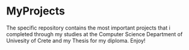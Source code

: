 # MyProjects

The specific repository contains the most important projects that i completed through my studies at the Computer Science Department of Univesity of Crete and my Thesis for my diploma.
Enjoy!
